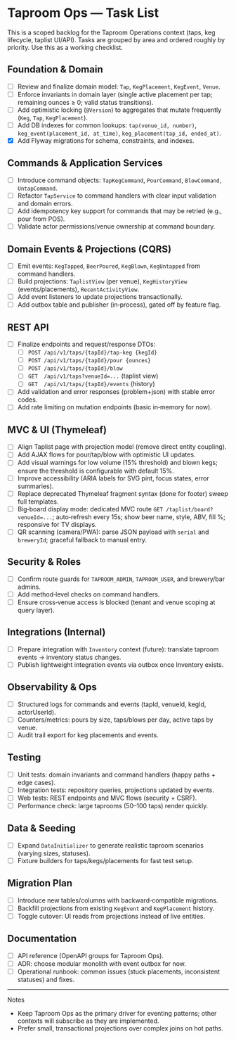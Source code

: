 # Taproom Ops — Task List

This is a scoped backlog for the Taproom Operations context (taps, keg lifecycle, taplist UI/API). Tasks are grouped by area and ordered roughly by priority. Use this as a working checklist.

## Foundation & Domain
- [ ] Review and finalize domain model: `Tap`, `KegPlacement`, `KegEvent`, `Venue`.
- [ ] Enforce invariants in domain layer (single active placement per tap; remaining ounces ≥ 0; valid status transitions).
- [ ] Add optimistic locking (`@Version`) to aggregates that mutate frequently (`Keg`, `Tap`, `KegPlacement`).
- [ ] Add DB indexes for common lookups: `tap(venue_id, number)`, `keg_event(placement_id, at_time)`, `keg_placement(tap_id, ended_at)`.
- [x] Add Flyway migrations for schema, constraints, and indexes.

## Commands & Application Services
- [ ] Introduce command objects: `TapKegCommand`, `PourCommand`, `BlowCommand`, `UntapCommand`.
- [ ] Refactor `TapService` to command handlers with clear input validation and domain errors.
- [ ] Add idempotency key support for commands that may be retried (e.g., pour from POS).
- [ ] Validate actor permissions/venue ownership at command boundary.

## Domain Events & Projections (CQRS)
- [ ] Emit events: `KegTapped`, `BeerPoured`, `KegBlown`, `KegUntapped` from command handlers.
- [ ] Build projections: `TaplistView` (per venue), `KegHistoryView` (events/placements), `RecentActivityView`.
- [ ] Add event listeners to update projections transactionally.
- [ ] Add outbox table and publisher (in‑process), gated off by feature flag.

## REST API
- [ ] Finalize endpoints and request/response DTOs:
  - [ ] `POST /api/v1/taps/{tapId}/tap-keg {kegId}`
  - [ ] `POST /api/v1/taps/{tapId}/pour {ounces}`
  - [ ] `POST /api/v1/taps/{tapId}/blow`
  - [ ] `GET  /api/v1/taps?venueId=...` (taplist view)
  - [ ] `GET  /api/v1/taps/{tapId}/events` (history)
- [ ] Add validation and error responses (problem+json) with stable error codes.
- [ ] Add rate limiting on mutation endpoints (basic in‑memory for now).

## MVC & UI (Thymeleaf)
- [ ] Align Taplist page with projection model (remove direct entity coupling).
- [ ] Add AJAX flows for pour/tap/blow with optimistic UI updates.
- [ ] Add visual warnings for low volume (15% threshold) and blown kegs; ensure the threshold is configurable with default 15%.
- [ ] Improve accessibility (ARIA labels for SVG pint, focus states, error summaries).
- [ ] Replace deprecated Thymeleaf fragment syntax (done for footer) sweep full templates.
 - [ ] Big‑board display mode: dedicated MVC route `GET /taplist/board?venueId=...`; auto‑refresh every 15s; show beer name, style, ABV, fill %; responsive for TV displays.
 - [ ] QR scanning (camera/PWA): parse JSON payload with `serial` and `breweryId`; graceful fallback to manual entry.

## Security & Roles
- [ ] Confirm route guards for `TAPROOM_ADMIN`, `TAPROOM_USER`, and brewery/bar admins.
- [ ] Add method‑level checks on command handlers.
- [ ] Ensure cross‑venue access is blocked (tenant and venue scoping at query layer).

## Integrations (Internal)
- [ ] Prepare integration with `Inventory` context (future): translate taproom events → inventory status changes.
- [ ] Publish lightweight integration events via outbox once Inventory exists.

## Observability & Ops
- [ ] Structured logs for commands and events (tapId, venueId, kegId, actorUserId).
- [ ] Counters/metrics: pours by size, taps/blows per day, active taps by venue.
- [ ] Audit trail export for keg placements and events.

## Testing
- [ ] Unit tests: domain invariants and command handlers (happy paths + edge cases).
- [ ] Integration tests: repository queries, projections updated by events.
- [ ] Web tests: REST endpoints and MVC flows (security + CSRF).
- [ ] Performance check: large taprooms (50–100 taps) render quickly.

## Data & Seeding
- [ ] Expand `DataInitializer` to generate realistic taproom scenarios (varying sizes, statuses).
- [ ] Fixture builders for taps/kegs/placements for fast test setup.

## Migration Plan
- [ ] Introduce new tables/columns with backward‑compatible migrations.
- [ ] Backfill projections from existing `KegEvent` and `KegPlacement` history.
- [ ] Toggle cutover: UI reads from projections instead of live entities.

## Documentation
- [ ] API reference (OpenAPI groups for Taproom Ops).
- [ ] ADR: choose modular monolith with event outbox for now.
- [ ] Operational runbook: common issues (stuck placements, inconsistent statuses) and fixes.

---

Notes
- Keep Taproom Ops as the primary driver for eventing patterns; other contexts will subscribe as they are implemented.
- Prefer small, transactional projections over complex joins on hot paths.

